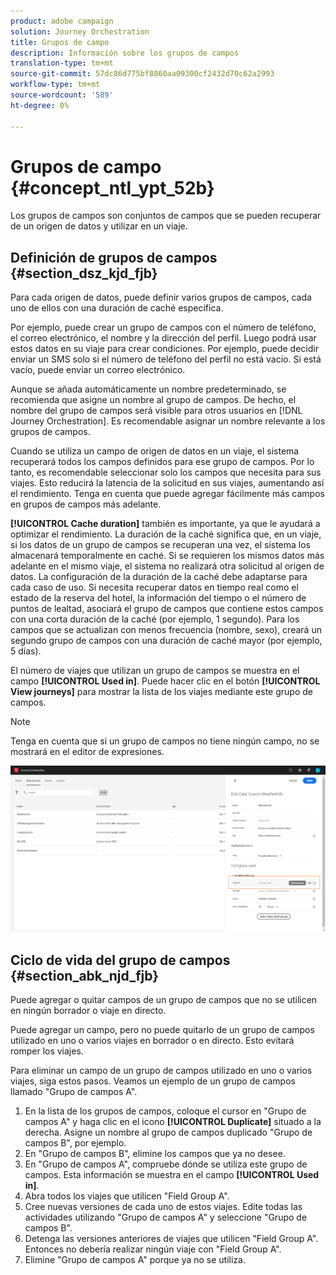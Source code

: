 ```yaml
---
product: adobe campaign
solution: Journey Orchestration
title: Grupos de campo
description: Información sobre los grupos de campos
translation-type: tm+mt
source-git-commit: 57dc86d775bf8860aa09300cf2432d70c62a2993
workflow-type: tm+mt
source-wordcount: '589'
ht-degree: 0%

---
```




# Grupos de campo {#concept_ntl_ypt_52b}

Los grupos de campos son conjuntos de campos que se pueden recuperar de un origen de datos y utilizar en un viaje.

## Definición de grupos de campos {#section_dsz_kjd_fjb}

Para cada origen de datos, puede definir varios grupos de campos, cada uno de ellos con una duración de caché específica.

Por ejemplo, puede crear un grupo de campos con el número de teléfono, el correo electrónico, el nombre y la dirección del perfil. Luego podrá usar estos datos en su viaje para crear condiciones. Por ejemplo, puede decidir enviar un SMS solo si el número de teléfono del perfil no está vacío. Si está vacío, puede enviar un correo electrónico.

Aunque se añada automáticamente un nombre predeterminado, se recomienda que asigne un nombre al grupo de campos. De hecho, el nombre del grupo de campos será visible para otros usuarios en [!DNL Journey Orchestration]. Es recomendable asignar un nombre relevante a los grupos de campos.

Cuando se utiliza un campo de origen de datos en un viaje, el sistema recuperará todos los campos definidos para ese grupo de campos. Por lo tanto, es recomendable seleccionar solo los campos que necesita para sus viajes. Esto reducirá la latencia de la solicitud en sus viajes, aumentando así el rendimiento. Tenga en cuenta que puede agregar fácilmente más campos en grupos de campos más adelante.

**[!UICONTROL Cache duration]** también es importante, ya que le ayudará a optimizar el rendimiento. La duración de la caché significa que, en un viaje, si los datos de un grupo de campos se recuperan una vez, el sistema los almacenará temporalmente en caché. Si se requieren los mismos datos más adelante en el mismo viaje, el sistema no realizará otra solicitud al origen de datos. La configuración de la duración de la caché debe adaptarse para cada caso de uso. Si necesita recuperar datos en tiempo real como el estado de la reserva del hotel, la información del tiempo o el número de puntos de lealtad, asociará el grupo de campos que contiene estos campos con una corta duración de la caché (por ejemplo, 1 segundo). Para los campos que se actualizan con menos frecuencia (nombre, sexo), creará un segundo grupo de campos con una duración de caché mayor (por ejemplo, 5 días).

El número de viajes que utilizan un grupo de campos se muestra en el campo **[!UICONTROL Used in]**. Puede hacer clic en el botón **[!UICONTROL View journeys]** para mostrar la lista de los viajes mediante este grupo de campos.

>[!NOTE]
>
>Tenga en cuenta que si un grupo de campos no tiene ningún campo, no se mostrará en el editor de expresiones.

![](../assets/journey3bis.png)

## Ciclo de vida del grupo de campos {#section_abk_njd_fjb}

Puede agregar o quitar campos de un grupo de campos que no se utilicen en ningún borrador o viaje en directo.

Puede agregar un campo, pero no puede quitarlo de un grupo de campos utilizado en uno o varios viajes en borrador o en directo. Esto evitará romper los viajes.

Para eliminar un campo de un grupo de campos utilizado en uno o varios viajes, siga estos pasos. Veamos un ejemplo de un grupo de campos llamado &quot;Grupo de campos A&quot;.

1. En la lista de los grupos de campos, coloque el cursor en &quot;Grupo de campos A&quot; y haga clic en el icono **[!UICONTROL Duplicate]** situado a la derecha. Asigne un nombre al grupo de campos duplicado &quot;Grupo de campos B&quot;, por ejemplo.
1. En &quot;Grupo de campos B&quot;, elimine los campos que ya no desee.
1. En &quot;Grupo de campos A&quot;, compruebe dónde se utiliza este grupo de campos. Esta información se muestra en el campo **[!UICONTROL Used in]**.
1. Abra todos los viajes que utilicen &quot;Field Group A&quot;.
1. Cree nuevas versiones de cada uno de estos viajes. Edite todas las actividades utilizando &quot;Grupo de campos A&quot; y seleccione &quot;Grupo de campos B&quot;.
1. Detenga las versiones anteriores de viajes que utilicen &quot;Field Group A&quot;. Entonces no debería realizar ningún viaje con &quot;Field Group A&quot;.
1. Elimine &quot;Grupo de campos A&quot; porque ya no se utiliza.

